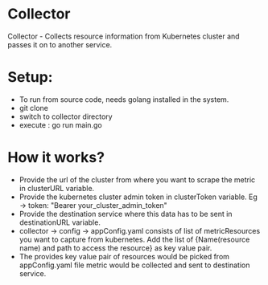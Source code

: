 # Collector
Collector - Collects resource information from Kubernetes cluster and passes it on to another service.

# Setup:
- To run from source code, needs golang installed in the system.
- git clone <this repo>
- switch to collector directory
- execute : go run main.go

# How it works?
- Provide the url of the cluster from where you want to scrape the metric in clusterURL variable.
- Provide the kubernetes cluster admin token in clusterToken variable.
  Eg -> token: "Bearer your_cluster_admin_token"
- Provide the destination service where this data has to be sent in destinationURL variable.
- collector -> config -> appConfig.yaml consists of list of metricResources you want to capture from kubernetes.
  Add the list of {Name(resource name) and path to access the resource} as key value pair.
- The provides key value pair of resources would be picked from appConfig.yaml file metric would be collected and sent to destination service.  
